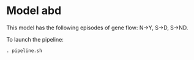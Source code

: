 # Model abd

This model has the following episodes of gene flow: N->Y, S->D,
S->ND.

To launch the pipeline:

    . pipeline.sh
